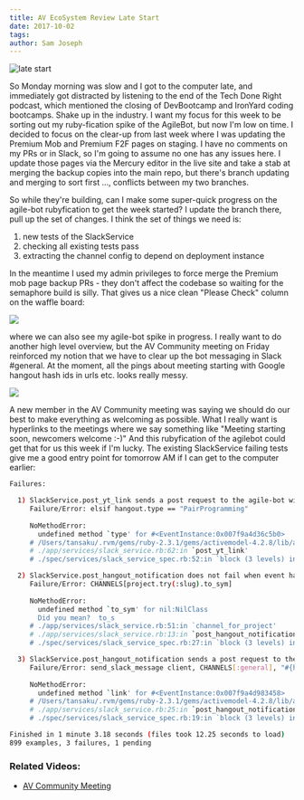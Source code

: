 ```yaml
---
title: AV EcoSystem Review Late Start
date: 2017-10-02
tags: 
author: Sam Joseph
---
```


![late start](../images/late_start.jpg)

So Monday morning was slow and I got to the computer late, and immediately got distracted by listening to the end of the Tech Done Right podcast, which mentioned the closing of DevBootcamp and IronYard coding bootcamps.  Shake up in the industry.  I want my focus for this week to be sorting out my ruby-fication spike of the AgileBot, but now I'm low on time.  I decided to focus on the clear-up from last week where I was updating the Premium Mob and Premium F2F pages on staging.  I have no comments on my PRs or in Slack, so I'm going to assume no one has any issues here.  I update those pages via the Mercury editor in the live site and take a stab at merging the backup copies into the main repo, but there's branch updating and merging to sort first ..., conflicts between my two branches.

So while they're building, can I make some super-quick progress on the agile-bot rubyfication to get the week started?  I update the branch there, pull up the set of changes.  I think the set of things we need is:

1. new tests of the SlackService  
2. checking all existing tests pass  
3. extracting the channel config to depend on deployment instance  

In the meantime I used my admin privileges to force merge the Premium mob page backup PRs - they don't affect the codebase so waiting for the semaphore build is silly.  That gives us a nice clean "Please Check" column on the waffle board:

![](https://dl.dropbox.com/s/zpg8yqzayk08t8z/Screenshot%202017-10-02%2010.36.22.png?dl=1)

where we can also see my agile-bot spike in progress.  I really want to do another high level overview, but the AV Community meeting on Friday reinforced my notion that we have to clear up the bot messaging in Slack #general.  At the moment, all the pings about meeting starting with Google hangout hash ids in urls etc. looks really messy. 

![](https://dl.dropbox.com/s/5tbperpnc3nqsvu/Screenshot%202017-10-02%2010.42.54.png?dl=1)

A new member in the AV Community meeting was saying we should do our best to make everything as welcoming as possible.  What I really want is hyperlinks to the meetings where we say something like "Meeting starting soon, newcomers welcome :-)"  And this rubyfication of the agilebot could get that for us this week if I'm lucky.  The existing SlackService failing tests give me a good entry point for tomorrow AM if I can get to the computer earlier:

```sh
Failures:

  1) SlackService.post_yt_link sends a post request to the agile-bot with the proper data
     Failure/Error: elsif hangout.type == "PairProgramming"
     
     NoMethodError:
       undefined method `type' for #<EventInstance:0x007f9a4d36c5b0>
     # /Users/tansaku/.rvm/gems/ruby-2.3.1/gems/activemodel-4.2.8/lib/active_model/attribute_methods.rb:433:in `method_missing'
     # ./app/services/slack_service.rb:62:in `post_yt_link'
     # ./spec/services/slack_service_spec.rb:52:in `block (3 levels) in <top (required)>'

  2) SlackService.post_hangout_notification does not fail when event has no associated project
     Failure/Error: CHANNELS[project.try(:slug).to_sym]
     
     NoMethodError:
       undefined method `to_sym' for nil:NilClass
       Did you mean?  to_s
     # ./app/services/slack_service.rb:51:in `channel_for_project'
     # ./app/services/slack_service.rb:13:in `post_hangout_notification'
     # ./spec/services/slack_service_spec.rb:27:in `block (3 levels) in <top (required)>'

  3) SlackService.post_hangout_notification sends a post request to the agile-bot with the proper data
     Failure/Error: send_slack_message client, CHANNELS[:general], "#{hangout.title}: #{hangout.link}", hangout.user
     
     NoMethodError:
       undefined method `link' for #<EventInstance:0x007f9a4d983458>
     # /Users/tansaku/.rvm/gems/ruby-2.3.1/gems/activemodel-4.2.8/lib/active_model/attribute_methods.rb:433:in `method_missing'
     # ./app/services/slack_service.rb:25:in `post_hangout_notification'
     # ./spec/services/slack_service_spec.rb:19:in `block (3 levels) in <top (required)>'

Finished in 1 minute 3.18 seconds (files took 12.25 seconds to load)
899 examples, 3 failures, 1 pending
```

### Related Videos:

* [AV Community Meeting](https://youtu.be/ufWc1Gg3hQ4)






